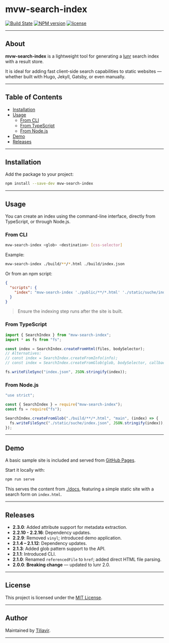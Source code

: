 # mvw-search-index

[![Build State](https://github.com/Tiliavir/mvw-search-index/workflows/Node%20CI/badge.svg)](https://github.com/Tiliavir/mvw-search-index/actions)
[![NPM version](https://img.shields.io/npm/v/mvw-search-index.svg?style=flat)](https://www.npmjs.com/package/mvw-search-index)
[![license](https://img.shields.io/npm/l/mvw-search-index.svg)](https://github.com/Tiliavir/mvw-search-index/blob/main/LICENSE)

---

## About

**mvw-search-index** is a lightweight tool for generating a [lunr](http://lunrjs.com/) search index with a result store.

It is ideal for adding fast client-side search capabilities to static websites — whether built with Hugo, Jekyll, Gatsby, or even manually.

---

## Table of Contents

- [Installation](#installation)
- [Usage](#usage)
  - [From CLI](#from-cli)
  - [From TypeScript](#from-typescript)
  - [From Node.js](#from-nodejs)
- [Demo](#demo)
- [Releases](#releases)

---

## Installation

Add the package to your project:

```bash
npm install --save-dev mvw-search-index
```

---

## Usage

You can create an index using the command-line interface, directly from TypeScript, or through Node.js.

### From CLI

```bash
mvw-search-index <glob> <destination> [css-selector]
```

Example:

```bash
mvw-search-index ./build/**/*.html ./build/index.json
```

Or from an npm script:

```json
{
  "scripts": {
    "index": "mvw-search-index './public/**/*.html' './static/suche/index.json' 'main'"
  }
}
```

> Ensure the indexing step runs after the site is built.

### From TypeScript

```ts
import { SearchIndex } from "mvw-search-index";
import * as fs from "fs";

const index = SearchIndex.createFromHtml(files, bodySelector);
// Alternatives:
// const index = SearchIndex.createFromInfo(info);
// const index = SearchIndex.createFromGlob(glob, bodySelector, callback);

fs.writeFileSync("index.json", JSON.stringify(index));
```

### From Node.js

```js
"use strict";

const { SearchIndex } = require("mvw-search-index");
const fs = require("fs");

SearchIndex.createFromGlob("./build/**/*.html", "main", (index) => {
  fs.writeFileSync("./static/suche/index.json", JSON.stringify(index));
});
```

---

## Demo

A basic sample site is included and served from [GitHub Pages](https://www.tiliavir.github.io/mvw-search-index).

Start it locally with:

```bash
npm run serve
```

This serves the content from [./docs](docs), featuring a simple static site with a search form on `index.html`.

---

## Releases

- **2.3.0**: Added attribute support for metadata extraction.
- **2.2.10 - 2.2.16**: Dependency updates.
- **2.2.9**: Removed `vinyl`; introduced demo application.
- **2.1.4 – 2.1.12**: Dependency updates.
- **2.1.3**: Added glob pattern support to the API.
- **2.1.1**: Introduced CLI.
- **2.1.0**: Renamed `referencedFile` to `href`; added direct HTML file parsing.
- **2.0.0**: **Breaking change** — updated to lunr 2.0.

---

## License

This project is licensed under the [MIT License](LICENSE).

---

## Author

Maintained by [Tiliavir](https://github.com/Tiliavir).

---
